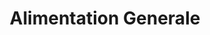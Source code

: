 ---
title: "Alimentation Generale"
url: /fort-de-france/alimentation-generale/
shop: Lebensmittel
---